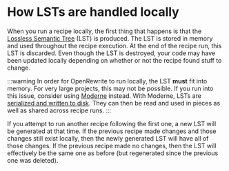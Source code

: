 # How LSTs are handled locally

When you run a recipe locally, the first thing that happens is that the [Lossless Semantic Tree](/concepts-and-explanations/lossless-semantic-trees.md) (LST) is produced. The LST is stored in memory and used throughout the recipe execution. At the end of the recipe run, this LST is discarded. Even though the LST is destroyed, your code may have been updated locally depending on whether or not the recipe found stuff to change.

:::warning
In order for OpenRewrite to run locally, the LST **must** fit into memory. For very large projects, this may not be possible. If you run into this issue, consider using [Moderne](https://docs.moderne.io/) instead. With Moderne, LSTs are [serialized and written to disk](https://docs.moderne.io/user-documentation/moderne-cli/getting-started/cli-intro#differences-between-the-moderne-cli-and-the-openrewrite-build-plugins). They can then be read and used in pieces as well as shared across recipe runs.
:::

If you attempt to run another recipe following the first one, a new LST will be generated at that time. If the previous recipe made changes and those changes still exist locally, then the newly generated LST will have all of those changes. If the previous recipe made no changes, then the LST will effectively be the same one as before (but regenerated since the previous one was deleted).